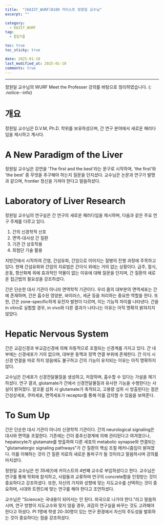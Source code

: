```yaml
---
title:  "[KAIST_WURF]0109 카이스트 정원일 교수님" 
excerpt: ""

category:
  - KAIST_WURF
tag:
  - [일지]

toc: true
toc_sticky: true

date: 2025-01-10
last_modified_at: 2025-01-10
comments: true
---
```


---
정원일 교수님의 WURF Meet the Professer 강의를 바탕으로 정리하였습니다.
{: .notice--info} 

# 개요
정원일 교수님은 D.V.M, Ph.D. 학위를 보유하셨으며, 간 연구 분야에서 새로운 패러다임을 제시하고 계시다.

# A New Paradigm of the Liver

정원일 교수님은 강연을 'The first and the best'라는 문구로 시작하며, 'the first'와 'the best' 중 무엇을 추구해야 하는지 질문을 던지셨다. 교수님은 논문과 연구가 발명과 같으며, frontier 정신을 가져야 한다고 말씀하셨다.


# Laboratory of Liver Research

정원일 교수님의 연구실은 간 연구의 새로운 패러다임을 제시하며, 다음과 같은 주요 연구 주제를 다루고 있다.

1. 간의 신경학적 신호
2. 면역-대사성 간 질환
3. 기관 간 상호작용
4. 최첨단 기술 활용

지방간에서 시작하여 간염, 간섬유화, 간암으로 이어지는 질병의 진행 과정에 주목하고 있다. 현재 간섬유화와 간암의 치료법은 간이식 외에는 거의 없는 상황이다. 금주, 절식, 운동, 항산화제 외에 효과적인 약물이 없는 이유에 대해 질문을 던지며, 간 질환의 새로운 접근법의 필요성을 강조하셨다.

간은 단순한 대사 기관이 아니라 면역학적 기관이다. 우리 몸의 대부분의 면역세포는 간에 존재하며, 간은 흡수된 영양분, 바이러스, 세균 등을 처리하는 중요한 역할을 한다. 또한, 간은 zone-specific하게 유전자 발현이 다르며, 이는 기능적 차이를 나타낸다. 간을 in vitro로 실험할 경우, in vivo와 다른 결과가 나타나는 이유는 아직 명확히 밝혀지지 않았다.

# Hepatic Nervous System

간은 교감신경과 부교감신경에 의해 자동적으로 조절되는 신경계를 가지고 있다. 간 내부에는 신경세포가 거의 없으며, 대부분 동맥과 정맥 연결 부위에 존재한다. 간 이식 시 신경 연결을 따로 하지 않음에도 불구하고 간의 기능이 유지되는 이유는 아직 명확하지 않다.

교수님은 간세포가 신경전달물질을 생성하고, 저장하며, 흡수할 수 있다는 가설을 제기하셨다. 연구 결과, glutamate가 간에서 신경전달물질과 유사한 기능을 수행한다는 사실이 밝혀졌다. 알코올 섭취 시 glutamate가 축적되고, 고용량 섭취 시 방출된다는 점은 간성상세포, 쿠퍼세포, 면역세포가 receptor를 통해 이를 감지할 수 있음을 보여준다.

# To Sum Up

간은 단순한 대사 기관이 아니라 신경학적 기관이다. 간의 neurological signaling은 대사와 면역을 조절한다. 기존에는 간이 중추신경계에 의해 관리된다고 여겨졌으나, hepatocyte가 glutamate를 방출하여 다른 세포의 metabolic synapse와 연결되는 "glutamatergic signaling pathways"가 간 질환의 핵심 조절 메커니즘임이 밝혀졌다. 이를 이해하는 것이 간 질환 치료의 새로운 돌파구가 될 것이라고 말씀하시며 강의를 마치셨다.

정원일 교수님은 만 35세(!)에 카이스트의 4번째 교수로 부임하셨다고 한다. 교수님은 연구를 통해 학회에 참석하고, 사람들과 교류하며 연구의 concrete함을 인정받는 것이 중요하다고 강조하셨다. 또한, 자신의 가치와 성향에 맞는 지도교수를 선택하는 것이 중요하며, 시대와 트렌드에 맞는 연구를 해야 한다고 조언하셨다.

교수님은 "Science는 국내용이 되어서는 안 된다. 외국으로 나가야 한다."라고 말씀하시며, 연구 방향이 지도교수와 맞지 않을 경우, 과감히 연구실을 바꾸는 것도 고려해야 한다고 하셨다. PI 1명에 학생 20-30명이 있는 연구 환경에서 자신의 주도성을 발휘하는 것이 중요하다는 점을 강조하셨다.

